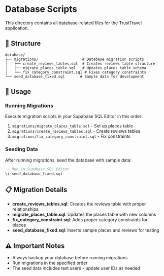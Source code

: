 # Database Scripts

This directory contains all database-related files for the TrustTravel application.

## 📁 Structure

```
database/
├── migrations/                    # Database migration scripts
│   ├── create_reviews_tables.sql  # Creates reviews table structure
│   ├── migrate_places_table.sql   # Updates places table schema
│   └── fix_category_constraint.sql # Fixes category constraints
└── seed_database_fixed.sql       # Sample data for development
```

## 🚀 Usage

### Running Migrations

Execute migration scripts in your Supabase SQL Editor in this order:

1. `migrations/migrate_places_table.sql` - Set up places table
2. `migrations/create_reviews_tables.sql` - Create reviews tables
3. `migrations/fix_category_constraint.sql` - Fix constraints

### Seeding Data

After running migrations, seed the database with sample data:

```sql
-- Run in Supabase SQL Editor
\i seed_database_fixed.sql
```

## 📋 Migration Details

- **create_reviews_tables.sql**: Creates the reviews table with proper relationships
- **migrate_places_table.sql**: Updates the places table with new columns
- **fix_category_constraint.sql**: Adds proper category constraints for places
- **seed_database_fixed.sql**: Inserts sample places and reviews for testing

## ⚠️ Important Notes

- Always backup your database before running migrations
- Run migrations in the specified order
- The seed data includes test users - update user IDs as needed